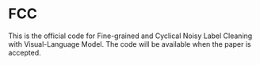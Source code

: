 # FCC
This is the official code for Fine-grained and Cyclical Noisy Label Cleaning with Visual-Language Model. The code will be available when the paper is accepted.
